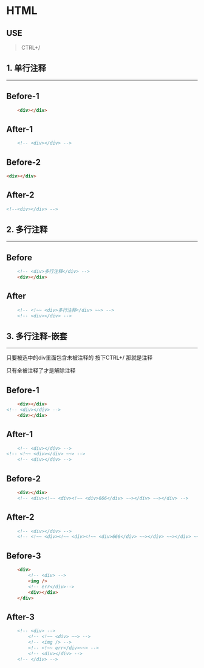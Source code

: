 
# HTML

## USE

> CTRL+/

##  1. 单行注释
<hr>

## Before-1
<!-- test:lineByLine-1-before  -->
```html
    <div></div>
```
## After-1
<!-- test:lineByLine-1-after  -->
```html
    <!-- <div></div> -->
```

## Before-2
<!-- test:lineByLine-2-before  -->
```html
<div></div>
```
## After-2
<!-- test:lineByLine-2-after  -->
```html
<!--<div></div> -->
```

##  2. 多行注释
<hr>

## Before
<!-- test:multiLine-before  -->
```html
    <!-- <div>多行注释</div> -->
    <div></div>
```
## After
<!-- test:multiLine-after  -->
```html
    <!-- <!~~ <div>多行注释</div> ~~> -->
    <!-- <div></div> -->
```

##  3. 多行注释-嵌套
<hr>

只要被选中的div里面包含未被注释的 按下CTRL+/ 那就是注释

只有全被注释了才是解除注释

## Before-1
<!-- test:nestedMultiLine-1-before  -->
```html
    <div></div>
<!-- <div></div> -->
    <div></div>
```
## After-1
<!-- test:nestedMultiLine-1-after  -->
```html
    <!-- <div></div> -->
<!-- <!~~ <div></div> ~~> -->
    <!-- <div></div> -->
```


## Before-2
<!-- test:nestedMultiLine-2-before  -->
```html
    <div></div>
    <!-- <div><!~~ <div><!~~ <div>666</div> ~~></div> ~~></div> -->
```
## After-2
<!-- test:nestedMultiLine-2-after  -->
```html
    <!-- <div></div> -->
    <!-- <!~~ <div><!~~ <div><!~~ <div>666</div> ~~></div> ~~></div> ~~> -->
```


## Before-3
<!-- test:nestedMultiLine-3-before  -->
```html
    <div>
        <!-- <div> -->
        <img />
        <!-- err</div>-->
        <div></div>
    </div>
```
## After-3
<!-- test:nestedMultiLine-3-after  -->
```html
    <!-- <div> -->
        <!-- <!~~ <div> ~~> -->
        <!-- <img /> -->
        <!-- <!~~ err</div>~~> -->
        <!-- <div></div> -->
    <!-- </div> -->
```

		
